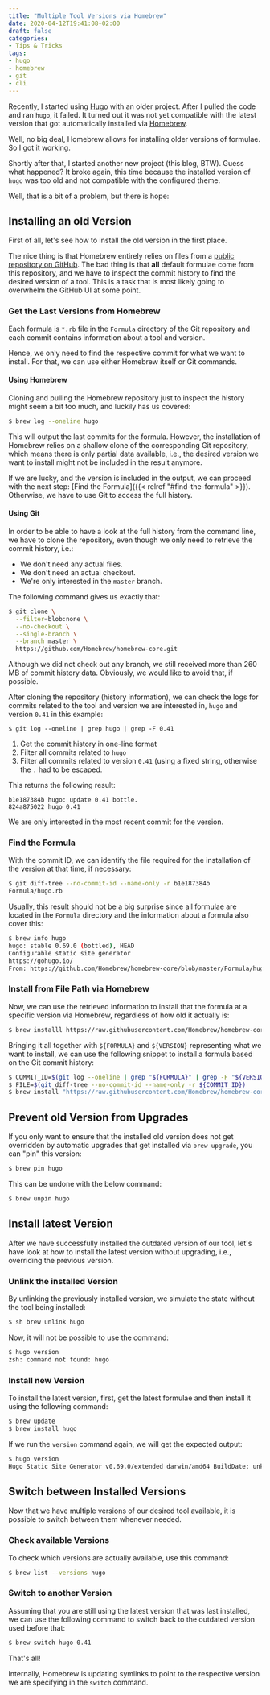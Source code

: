 ```yaml
---
title: "Multiple Tool Versions via Homebrew"
date: 2020-04-12T19:41:08+02:00
draft: false
categories:
- Tips & Tricks
tags:
- hugo
- homebrew
- git
- cli
---
```


Recently, I started using [Hugo](https://gohugo.io/) with an older project.
After I pulled the code and ran `hugo`, it failed.
It turned out it was not yet compatible with the latest version that got automatically installed via [Homebrew]([https://](https://brew.sh/)).

Well, no big deal, Homebrew allows for installing older versions of formulae.
So I got it working.

Shortly after that, I started another new project (this blog, BTW).
Guess what happened? It broke again, this time because the installed version of `hugo` was too old and not compatible with the configured theme.

Well, that is a bit of a problem, but there is hope:

## Installing an old Version

First of all, let's see how to install the old version in the first place.

The nice thing is that Homebrew entirely relies on files from a [public repository on GitHub](https://github.com/Homebrew/homebrew-core).
The bad thing is that **all** default formulae come from this repository, and we have to inspect the commit history to find the desired version of a tool. This is a task that is most likely going to overwhelm the GitHub UI at some point.

### Get the Last Versions from Homebrew

Each formula is `*.rb` file in the `Formula` directory of the Git repository and each commit contains information about a tool and version.

Hence, we only need to find the respective commit for what we want to install.
For that, we can use either Homebrew itself or Git commands.

#### Using Homebrew

Cloning and pulling the Homebrew repository just to inspect the history might seem a bit too much,
and luckily has us covered:

```sh
$ brew log --oneline hugo
```

This will output the last commits for the formula.
However, the installation of Homebrew relies on a shallow clone of the corresponding Git repository, which means there is only partial data available, i.e., the desired version we want to install might not be included in the result anymore.

If we are lucky, and the version is included in the output, we can proceed with the next step: [Find the Formula]({{< relref "#find-the-formula" >}}).
Otherwise, we have to use Git to access the full history.

#### Using Git

In order to be able to have a look at the full history from the command line, we have to clone the repository,
even though we only need to retrieve the commit history, i.e.:

- We don't need any actual files.
- We don't need an actual checkout.
- We're only interested in the `master` branch.

The following command gives us exactly that:

```sh
$ git clone \
  --filter=blob:none \
  --no-checkout \
  --single-branch \
  --branch master \
  https://github.com/Homebrew/homebrew-core.git
```

Although we did not check out any branch, we still received more than 260 MB of commit history data.
Obviously, we would like to avoid that, if possible.

After cloning the repository (history information), we can check the logs for commits related to the tool and version we are interested in, `hugo` and version `0.41` in this example:

```
$ git log --oneline | grep hugo | grep -F 0.41
```

1. Get the commit history in one-line format
2. Filter all commits related to `hugo`
3. Filter all commits related to version `0.41` (using a fixed string, otherwise the `.` had to be escaped.

This returns the following result:

```
b1e187384b hugo: update 0.41 bottle.
824a875022 hugo 0.41
```

We are only interested in the most recent commit for the version.

### Find the Formula

With the commit ID, we can identify the file required for the installation of the version at that time, if necessary:

```sh
$ git diff-tree --no-commit-id --name-only -r b1e187384b
Formula/hugo.rb
```

Usually, this result should not be a big surprise since all formulae are located in the `Formula` directory and the information about a formula also cover this:

```sh
$ brew info hugo
hugo: stable 0.69.0 (bottled), HEAD
Configurable static site generator
https://gohugo.io/
From: https://github.com/Homebrew/homebrew-core/blob/master/Formula/hugo.rb
```

### Install from File Path via Homebrew

Now, we can use the retrieved information to install that the formula at a specific version via Homebrew,
regardless of how old it actually is:

```sh
$ brew installl https://raw.githubusercontent.com/Homebrew/homebrew-core/824a875022/Formula/hugo.rb
```

Bringing it all together with `${FORMULA}` and `${VERSION}` representing what we want to install,
we can use the following snippet to install a formula based on the Git commit history:

```sh
$ COMMIT_ID=$(git log --oneline | grep "${FORMULA}" | grep -F "${VERSION}" | awk 'FNR==1 { print $1 }')
$ FILE=$(git diff-tree --no-commit-id --name-only -r ${COMMIT_ID})
$ brew install "https://raw.githubusercontent.com/Homebrew/homebrew-core/${COMMIT_ID}/${FILE}"
```

## Prevent old Version from Upgrades

If you only want to ensure that the installed old version does not get overridden by automatic upgrades that get installed via `brew upgrade`, you can "pin" this version:

```sh
$ brew pin hugo
```

This can be undone with the below command:

```sh
$ brew unpin hugo
```

## Install latest Version

After we have successfully installed the outdated version of our tool,
let's have look at how to install the latest version without upgrading, i.e., overriding the previous version.

### Unlink the installed Version

By unlinking the previously installed version, we simulate the state without the tool being installed:

```sh
$ sh brew unlink hugo
```

Now, it will not be possible to use the command:

```sh
$ hugo version
zsh: command not found: hugo
```

### Install new Version

To install the latest version, first, get the latest formulae and then install it using the following command:

```sh
$ brew update
$ brew install hugo
```

If we run the `version` command again, we will get the expected output:

```sh
$ hugo version
Hugo Static Site Generator v0.69.0/extended darwin/amd64 BuildDate: unknown
```

## Switch between Installed Versions

Now that we have multiple versions of our desired tool available, it is possible to switch between them whenever needed.

### Check available Versions

To check which versions are actually available, use this command:

```sh
$ brew list --versions hugo
```

### Switch to another Version

Assuming that you are still using the latest version that was last installed, we can use the following command to switch back to the outdated version used before that:

```sh
$ brew switch hugo 0.41
```

That's all!

Internally, Homebrew is updating symlinks to point to the respective version we are specifying in the `switch` command.
